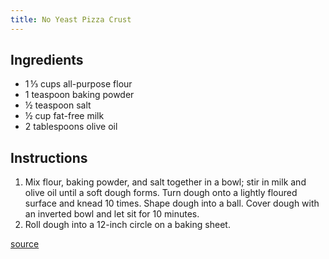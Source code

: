 ```yaml
---
title: No Yeast Pizza Crust
---
```


## Ingredients

* 1 ⅓ cups all-purpose flour
* 1 teaspoon baking powder
* ½ teaspoon salt
* ½ cup fat-free milk
* 2 tablespoons olive oil

## Instructions

1. Mix flour, baking powder, and salt together in a bowl; stir in milk and olive oil until a soft dough forms. Turn dough onto a lightly floured surface and knead 10 times. Shape dough into a ball. Cover dough with an inverted bowl and let sit for 10 minutes.</li>
2. Roll dough into a 12-inch circle on a baking sheet.</li>

<a href='https://www.allrecipes.com/recipe/244638/no-yeast-pizza-crust/'>source</a>

